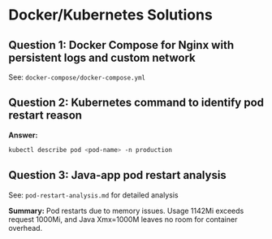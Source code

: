 # Docker/Kubernetes Solutions

## Question 1: Docker Compose for Nginx with persistent logs and custom network

See: `docker-compose/docker-compose.yml`

## Question 2: Kubernetes command to identify pod restart reason

**Answer:**
```bash
kubectl describe pod <pod-name> -n production
```

## Question 3: Java-app pod restart analysis

See: `pod-restart-analysis.md` for detailed analysis

**Summary:** Pod restarts due to memory issues. Usage 1142Mi exceeds request 1000Mi, and Java Xmx=1000M leaves no room for container overhead.
